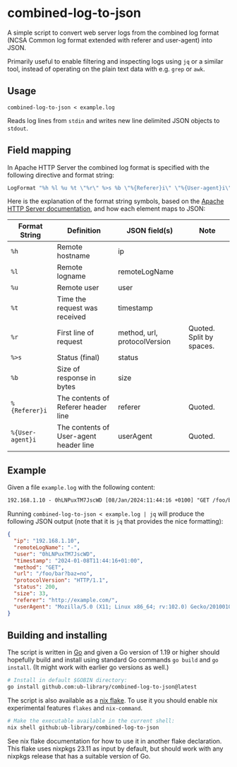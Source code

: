 # combined-log-to-json

A simple script to convert web server logs from the combined log format
(NCSA Common log format extended with referer and user-agent) into JSON.

Primarily useful to enable filtering and inspecting logs using `jq` or a
similar tool, instead of operating on the plain text data with e.g.
`grep` or `awk`.

## Usage

`combined-log-to-json < example.log`

Reads log lines from `stdin` and writes new line delimited JSON objects
to `stdout`.

## Field mapping

In Apache HTTP Server the combined log format is specified with the
following directive and format string:

``` Apache
LogFormat "%h %l %u %t \"%r\" %>s %b \"%{Referer}i\" \"%{User-agent}i\"" combined
```

Here is the explanation of the format string symbols, based on the
[Apache HTTP Server
documentation](https://httpd.apache.org/docs/2.4/mod/mod_log_config.html#customlog),
and how each element maps to JSON:

| Format String    | Definition                             | JSON field(s)                | Note                     |
|------------------|----------------------------------------|------------------------------|--------------------------|
| `%h`             | Remote hostname                        | ip                           |                          |
| `%l`             | Remote logname                         | remoteLogName                |                          |
| `%u`             | Remote user                            | user                         |                          |
| `%t`             | Time the request was received          | timestamp                    |                          |
| `%r`             | First line of request                  | method, url, protocolVersion | Quoted. Split by spaces. |
| `%>s`            | Status (final)                         | status                       |                          |
| `%b`             | Size of response in bytes              | size                         |                          |
| `%{Referer}i`    | The contents of Referer header line    | referer                      | Quoted.                  |
| `%{User-agent}i` | The contents of User-agent header line | userAgent                    | Quoted.                  |

## Example

Given a file `example.log` with the following content:

``` txt
192.168.1.10 - 0hLNPuxTM7JscWD [08/Jan/2024:11:44:16 +0100] "GET /foo/bar?baz=no HTTP/1.1" 200 33 "http://example.com/" "Mozilla/5.0 (X11; Linux x86_64; rv:102.0) Gecko/20100101 Firefox/102.0"
```

Running `combined-log-to-json < example.log | jq` will produce the
following JSON output (note that it is `jq` that provides the nice
formatting):

``` json
{ 
  "ip": "192.168.1.10",
  "remoteLogName": "-",
  "user": "0hLNPuxTM7JscWD",
  "timestamp": "2024-01-08T11:44:16+01:00",
  "method": "GET",
  "url": "/foo/bar?baz=no",
  "protocolVersion": "HTTP/1.1",
  "status": 200,
  "size": 33,
  "referer": "http://example.com/",
  "userAgent": "Mozilla/5.0 (X11; Linux x86_64; rv:102.0) Gecko/20100101 Firefox/102.0"
}
```

## Building and installing

The script is written in [Go](https://go.dev) and given a Go version of
1.19 or higher should hopefully build and install using standard Go
commands `go build` and `go install`. (It might work with earlier go
versions as well.)

``` sh
# Install in default $GOBIN directory:
go install github.com:ub-library/combined-log-to-json@latest
```

The script is also available as a [nix
flake](https://nixos.org/manual/nix/stable/command-ref/new-cli/nix3-flake).
To use it you should enable nix experimental features `flakes` and
`nix-command`.

``` sh
# Make the executable available in the current shell:
nix shell github:ub-library/combined-log-to-json
```

See nix flake documentation for how to use it in another flake
declaration. This flake uses nixpkgs 23.11 as input by default, but
should work with any nixpkgs release that has a suitable version of Go.
